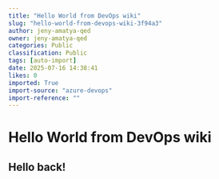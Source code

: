 ```yaml
---
title: "Hello World from DevOps wiki"
slug: "hello-world-from-devops-wiki-3f94a3"
author: jeny-amatya-qed
owner: jeny-amatya-qed
categories: Public
classification: Public
tags: [auto-import]
date: 2025-07-16 14:38:41
likes: 0
imported: True 
import-source: "azure-devops"
import-reference: ""
---
```


# Hello World from DevOps wiki

## Hello back!